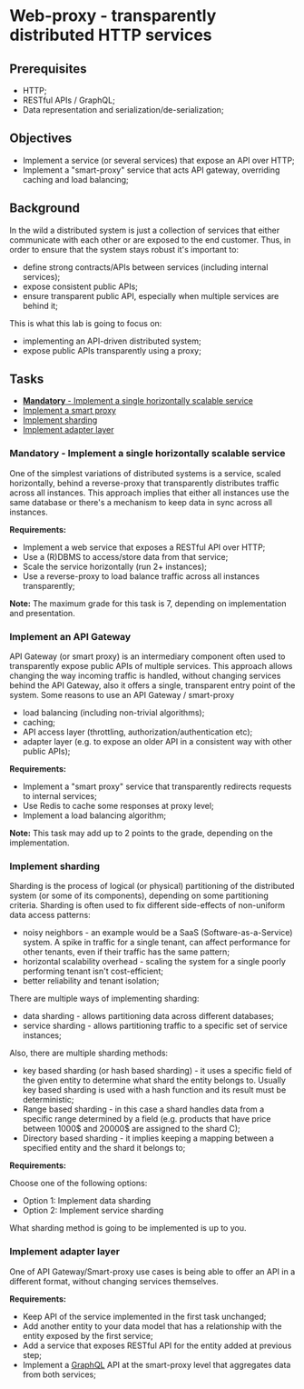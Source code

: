 # Web-proxy - transparently distributed HTTP services

## Prerequisites

- HTTP;
- RESTful APIs / GraphQL;
- Data representation and serialization/de-serialization;

## Objectives

- Implement a service (or several services) that expose an API over HTTP;
- Implement a "smart-proxy" service that acts API gateway, overriding caching and load balancing;

## Background

In the wild a distributed system is just a collection of services that either communicate with each other or are exposed to the end customer.
Thus, in order to ensure that the system stays robust it's important to:
- define strong contracts/APIs between services (including internal services);
- expose consistent public APIs;
- ensure transparent public API, especially when multiple services are behind it;

This is what this lab is going to focus on:
- implementing an API-driven distributed system;
- expose public APIs transparently using a proxy;

## Tasks

- [**Mandatory** - Implement a single horizontally scalable service](#mandatory---implement-a-single-horizontally-scalable-service)
- [Implement a smart proxy](#implement-an-api-gateway)
- [Implement sharding](#implement-sharding)
- [Implement adapter layer](#implement-adapter-layer)

### Mandatory - Implement a single horizontally scalable service

One of the simplest variations of distributed systems is a service, scaled horizontally, behind a reverse-proxy that transparently distributes traffic across all instances.
This approach implies that either all instances use the same database or there's a mechanism to keep data in sync across all instances.

**Requirements:**
- Implement a web service that exposes a RESTful API over HTTP;
- Use a (R)DBMS to access/store data from that service;
- Scale the service horizontally (run 2+ instances);
- Use a reverse-proxy to load balance traffic across all instances transparently;

**Note:** The maximum grade for this task is 7, depending on implementation and presentation.

### Implement an API Gateway

API Gateway (or smart proxy) is an intermediary component often used to transparently expose public APIs of multiple services.
This approach allows changing the way incoming traffic is handled, without changing services behind the API Gateway, 
also it offers a single, transparent entry point of the system.
Some reasons to use an API Gateway / smart-proxy
- load balancing (including non-trivial algorithms);
- caching;
- API access layer (throttling, authorization/authentication etc);
- adapter layer (e.g. to expose an older API in a consistent way with other public APIs);

**Requirements:**
- Implement a "smart proxy" service that transparently redirects requests to internal services;
- Use Redis to cache some responses at proxy level;
- Implement a load balancing algorithm;

**Note:** This task may add up to 2 points to the grade, depending on the implementation.

### Implement sharding

Sharding is the process of logical (or physical) partitioning of the distributed system (or some of its components), depending on some partitioning criteria.
Sharding is often used to fix different side-effects of non-uniform data access patterns:
- noisy neighbors - an example would be a SaaS (Software-as-a-Service) system. A spike in traffic for a single tenant, can affect performance for other tenants, even if their traffic has the same pattern;
- horizontal scalability overhead - scaling the system for a single poorly performing tenant isn't cost-efficient;
- better reliability and tenant isolation;

There are multiple ways of implementing sharding:
- data sharding - allows partitioning data across different databases;
- service sharding - allows partitioning traffic to a specific set of service instances;

Also, there are multiple sharding methods:
- key based sharding (or hash based sharding) - it uses a specific field of the given entity to determine what shard the entity belongs to.
  Usually key based sharding is used with a hash function and its result must be deterministic;
- Range based sharding - in this case a shard handles data from a specific range determined by a field (e.g. products that have price between 1000$ and 20000$ are assigned to the shard C);
- Directory based sharding - it implies keeping a mapping between a specified entity and the shard it belongs to;

**Requirements:**

Choose one of the following options:
- Option 1: Implement data sharding
- Option 2: Implement service sharding

What sharding method is going to be implemented is up to you.

### Implement adapter layer

One of API Gateway/Smart-proxy use cases is being able to offer an API in a different format, without changing services themselves.

**Requirements:**
- Keep API of the service implemented in the first task unchanged;
- Add another entity to your data model that has a relationship with the entity exposed by the first service;
- Add a service that exposes RESTful API for the entity added at previous step;
- Implement a [GraphQL](https://graphql.org/) API at the smart-proxy level that aggregates data from both services;
